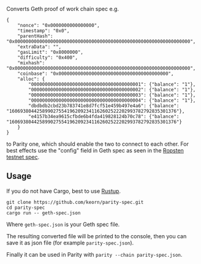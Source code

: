 Converts Geth proof of work chain spec e.g.
```
{
    "nonce": "0x0000000000000000",
    "timestamp": "0x0",
    "parentHash": "0x0000000000000000000000000000000000000000000000000000000000000000",
    "extraData": "",
    "gasLimit": "0x8000000",
    "difficulty": "0x400",
    "mixhash": "0x0000000000000000000000000000000000000000000000000000000000000000",
    "coinbase": "0x0000000000000000000000000000000000000000",
    "alloc": {
        "0000000000000000000000000000000000000001": {"balance": "1"},
        "0000000000000000000000000000000000000002": {"balance": "1"},
        "0000000000000000000000000000000000000003": {"balance": "1"},
        "0000000000000000000000000000000000000004": {"balance": "1"},
        "dbdbdb2cbd23b783741e8d7fcf51e459b497e4a6": {"balance": "1606938044258990275541962092341162602522202993782792835301376"},
        "e4157b34ea9615cfbde6b4fda419828124b70c78": {"balance": "1606938044258990275541962092341162602522202993782792835301376"}
    }
}
```
to Parity one, which should enable the two to connect to each other.
For best effects use the "config" field in Geth spec as seen in the [Ropsten testnet spec](https://dl.dropboxusercontent.com/u/4270001/testnet_genesis.json).

## Usage
If you do not have Cargo, best to use [Rustup](https://www.rustup.rs/).

```
git clone https://github.com/keorn/parity-spec.git
cd parity-spec
cargo run -- geth-spec.json
```
Where `geth-spec.json` is your Geth spec file.

The resulting converted file will be printed to the console, then you can save it as json file (for example `parity-spec.json`).

Finally it can be used in Parity with `parity --chain parity-spec.json`.
